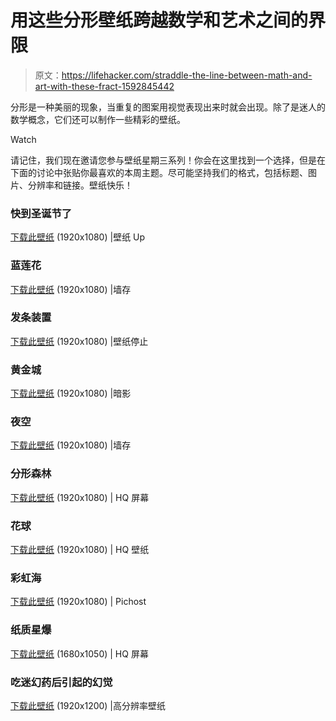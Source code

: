 # 用这些分形壁纸跨越数学和艺术之间的界限

> 原文：<https://lifehacker.com/straddle-the-line-between-math-and-art-with-these-fract-1592845442>

分形是一种美丽的现象，当重复的图案用视觉表现出来时就会出现。除了是迷人的数学概念，它们还可以制作一些精彩的壁纸。

Watch

请记住，我们现在邀请您参与壁纸星期三系列！你会在这里找到一个选择，但是在下面的讨论中张贴你最喜欢的本周主题。尽可能坚持我们的格式，包括标题、图片、分辨率和链接。壁纸快乐！

### 快到圣诞节了

[下载此壁纸](http://www.wallpaperup.com/258243/abstract_fractals_digital_art_fractal.html) (1920x1080) |壁纸 Up

### 蓝莲花

[下载此壁纸](http://www.wallsave.com/wallpapers/1920x1080/fractal/789474/fractal-widescreen-789474.jpg) (1920x1080) |墙存

### 发条装置

[下载此壁纸](http://www.wallpaperstop.com/wallpapers/3d-wallpapers/fractal-wallpapers/hd-fractal-wallpaper-1920x1080-1205014.html) (1920x1080) |壁纸停止

### 黄金城

[下载此壁纸](http://shadowness.com/thargor6/bipolar) (1920x1080) |暗影

### 夜空

[下载此壁纸](http://www.wallsave.com/wallpapers/1920x1080/fractal/1046691/fractal-1046691.jpg) (1920x1080) |墙存

### 分形森林

[下载此壁纸](http://hqscreen.com/abstract-fractals-fractal-wallpaper-48785/) (1920x1080) | HQ 屏幕

### 花球

[下载此壁纸](http://hqwallpapers.org/abstract-fractals-digital-art-fractal-wallpaper-15313/) (1920x1080) | HQ 壁纸

### 彩虹海

[下载此壁纸](http://pichost.me/1555553/) (1920x1080) | Pichost

### 纸质星爆

[下载此壁纸](http://hqscreen.com/abstract-fractals-fractal-wallpaper-50807/) (1680x1050) | HQ 屏幕

### 吃迷幻药后引起的幻觉

[下载此壁纸](http://www.high-resolution-wallpapers.com/always-the-sun-77524) (1920x1200) |高分辨率壁纸